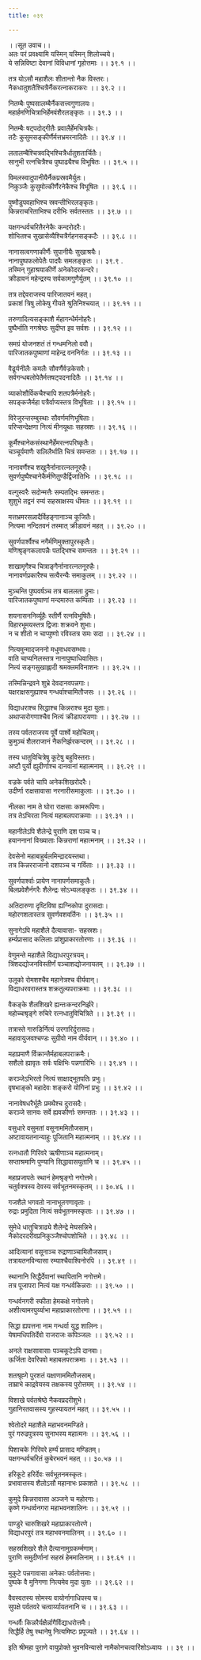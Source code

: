 ```yaml
---
title: ०३९

---
```

।।सूत उवाच।।  
अतः परं प्रवक्ष्यामि यस्मिन् यस्मिन् शिलोच्चये।  
ये सन्निविष्टा देवानां विविधानां गृहोत्तमाः ।। ३९.१ ।।  
  
तत्र योऽसौ महाशैलः शीतान्तो नैक विस्तरः।  
नैकधातुशतैश्चित्रैर्नैकरत्नाकराकरः ।। ३९.२ ।।  
  
नितम्बैः पुष्पसालम्बैर्नैकसत्त्वगुणालयः।  
महार्हमणिचित्राभिर्हेमवंशैरलङ्कृतः ।। ३९.३ ।।  
  
नितम्बैः षट्पदोद्गीतैः प्रवालैर्हेमचित्रकैः।  
तटैः कुसुमसङ्कीर्णैर्मत्तभ्रमरनादितैः ।। ३९.४ ।।  
  
लतालम्बैश्चित्रवद्भिश्चित्रैर्धातुशतार्चितैः।  
सानुभी रत्नचित्रैश्च पुष्पाढ्यैश्च विभूषितः ।। ३९.५ ।।  
  
विमलस्वादुपानीयैर्नैकप्रस्रवमैर्युतः।  
निकुञ्जैः कुसुमोत्कीर्णैरनेकैश्च विभूषितः ।। ३९.६ ।।  
  
पुष्मौडुपवहाभिश्च स्रवन्तीभिरलङ्कृतः।  
किन्नराचरिताभिश्च दरीभिः सर्वतस्ततः ।। ३९.७ ।।  
  
यक्षगन्धर्वचरितैरनेकैः कन्दरोदरैः।  
शोभितश्च सुखासेव्यैश्चित्रैर्गहनसङ्कटैः ।। ३९.८ ।।  
  
नानासत्वगणाकीर्णैः सुपानीयैः सुखाश्रयैः।  
नानापुष्पफलोपेतैः पादपैः समलङ्कृतः ।। ३९.९ .  
तस्मिन् गुहाश्रयाकीर्णे अनेकोदरकन्दरे।  
क्रीडावनं महेन्द्रस्य सर्वकामगुणैर्युतम् ।। ३९.१० ।।  
  
तत्र तद्देवराजस्य पारिजातवनं महत्।  
प्रकाशं त्रिषु लोकेषु गीयते श्रुतिनिश्चयात् ।। ३९.११ ।।  
  
तरुणादित्यसङ्काशै र्महागन्धैर्मनोहरैः।  
पुष्पैर्भाति नगश्रेष्ठः सुदीप्त इव सर्वशः ।। ३९.१२ ।।  
  
समग्रं योजनशतं तं गन्धमनिलो ववौ।  
पारिजातकपुष्माणां माहेन्द्र वननिर्गतः ।। ३९.१३ ।।  
  
वैढूर्यनीलैः कमलैः सौवर्णैर्वज्रकेसरैः।  
सर्वगन्धबलोपेतैर्मत्तषट्पदनादितैः ।। ३९.१४ ।।  
  
व्याकोशौर्विकचैश्चापि शतपत्रैर्मनोहरैः।  
सपङ्कजैर्महा पत्रैर्वाप्यस्तत्र विभूषिताः ।। ३९.१५ ।।  
  
विरेजुरन्तरम्बुस्थाः सौवर्णमणिभूषिताः।  
परिप्सन्देक्षणा नित्यं मीनयूथाः सहस्रशः ।। ३९.१६ ।।  
  
कूर्मैश्चानेकसंस्थानैर्हेमरत्नपरिष्कृतैः।  
चञ्चूर्यमाणैः सलिलैर्भाति चित्रं समन्ततः ।। ३९.१७ ।।  
  
नानावर्णैश्च शखुनैर्नानारत्नतनूरुहैः।  
सुवर्णपुष्पैश्चानेकैर्मणितुण्डैर्द्विजातिभिः ।। ३९.१८ ।।  
  
वल्गुस्वरैः सदोन्मत्तैः सम्पतद्भिः समन्ततः।  
शुशुभे तद्वनं रम्यं सहस्राक्षस्य धीमतः ।। ३९.१९ ।।  
  
मत्तभ्रमरसन्नादैर्विहङ्गानाञ्च कूजितैः।  
नित्यमा नन्दितवनं तस्मात् क्रीडावनं महत् ।। ३९.२० ।।  
  
सुवर्णपार्श्वैश्च नगैर्मणिमुक्तापुरस्कृतैः।  
मणिश्रृङ्गकलापन्नैः पतद्भिश्च समन्ततः ।। ३९.२१ ।।  
  
शाखामृगैश्च चित्राङ्गैर्नानारत्नतनूरुहैः।  
नानावर्णप्रकारैश्च सत्वैरन्यैः समाकुलम् ।। ३९.२२ ।।  
  
मुञ्चन्ति पुष्पवर्षञ्च तत्र बाललता द्रुमाः।  
पारिजातकपुष्पाणां मन्दमारुत कम्पिताः ।। ३९.२३ ।।  
  
शयनासननिर्व्यूहैः स्तीर्णै रत्नविभूषितैः।  
विहारभूमयस्तत्र द्विजाः शक्रवने शुभाः।  
न च शीतो न चाप्युष्णो रविस्तत्र समः सदा ।। ३९.२४ ।।  
  
नित्यमुन्मादजननो मधुमाधवसम्भवः।  
वाति चाप्यनिलस्तत्र नानापुष्पाधिवासितः।  
नित्यं सङ्गसुखाह्लादी श्रमक्लमविनाशनः ।। ३९.२५ ।।  
  
तस्मिन्निन्द्रवने शुभ्रे देवदानवपन्नगाः।  
यक्षराक्षसगुह्याश्च गन्धर्वाश्चामितौजसः ।। ३९.२६ ।।  
  
विद्याधराश्च सिद्धाश्च किन्नराश्च मुदा युताः।  
अथाप्सरोगणाश्चैव नित्यं क्रीडापरायणाः ।। ३९.२७ ।।  
  
तस्य पर्वतराजस्य पूर्वे पार्श्वे महोचितम्।  
कुमुञ्चं शैलराजानं नैकनिर्झरकन्दरम् ।। ३९.२८ ।।  
  
तस्य धातुविचित्रेषु कूटेषु बहुविस्तराः।  
अष्टौ पुर्यो ह्युदीर्णाश्च दानवानां महात्मनाम् ।। ३९.२९ ।।  
  
वज्रके पर्वते चापि अनेकशिखरोदरैः।  
उदीर्णा राक्षसावासा नरनारीसमाकुलाः ।। ३९.३० ।।  
  
नीलका नाम ते घोरा राक्षसाः कामरूपिणः।  
तत्र तेऽभिरता नित्यं महाबलपराक्रमाः ।। ३९.३१ ।।  
  
महानीलेऽपि शैलेन्द्रे पुराणि दश पञ्च च।  
हयाननानां विख्याताः किन्नराणां महात्मनाम् ।। ३९.३२ ।।  
  
देवसेनो महाबाहुर्बलमिन्द्रादयस्तथा।  
तत्र किन्नरराजानो दशपञ्च च गर्विताः ।। ३९.३३ ।।  
  
सुवर्णपार्श्वाः प्रायेण नानापर्णसमाकुलैः।  
बिलप्रवेशैर्नगरैः शैलेन्द्रः सोऽभ्यलङ्कृतः ।। ३९.३४ ।।  
  
अतिदारुणा दृष्टिविषा ह्यग्निकोपा दुरासदाः।  
महोरगशतास्तत्र सुवर्णवशवर्तिनः ।। ३९.३५ ।।  
  
सुनागेऽपि महाशैले दैत्यावासा- सहस्रशः।  
हर्म्यप्रासाद कलिलाः प्रांशुप्राकारतोरणाः ।। ३९.३६ ।।  
  
वेणुमन्ते महाशैले विद्याधरपुरत्रयम्।  
त्रिंशदद्योजनविस्तीर्णं पञ्चाशद्योजनायतम् ।। ३९.३७ ।।  
  
उलूको रोमशश्चैव महानेत्रश्च वीर्यवान्।  
विद्याधरवरास्तत्र शक्रतुल्यपराक्रमाः ।। ३९.३८ ।।  
  
वैकङ्के शैलशिखरे ह्यन्तःकन्दरनिर्झरे।  
महोच्चश्रृङ्गे रुचिरे रत्नधातुविचित्रिते ।। ३९.३९ ।।  
  
तत्रास्ते गारुडिर्नित्यं उरगारिर्दुरासदः।  
महावायुजवश्चण्डः सुग्रीवो नाम वीर्यवान् ।। ३९.४० ।।  
  
महाप्रमाणै र्विक्रान्तैर्महाबलपराक्रमैः।  
सशैलो ह्यावृतः सर्वः पक्षिभिः पन्नगारिभिः ।। ३९.४१ ।।  
  
करञ्जेऽभिरतो नित्यं साक्षाद्भूतपतिः प्रभुः।  
वृषभाङ्को महादेवः शङ्करो योगिनां प्रभुः ।। ३९.४२ ।।  
  
नानावेषधरैर्भूतैः प्रमथैश्च दुरासदैः।  
करञ्जे सानवः सर्वे ह्यवकीर्णाः समन्ततः ।। ३९.४३ ।।  
  
वसुधारे वसुमतां वसूनाममितौजसाम्।  
अष्टावायतनान्याहुः पूजितानि महात्मनाम् ।। ३९.४४ ।।  
  
रत्नधातौ गिरिवरे ऋषीणाञ्च महात्मनाम्।  
सप्ताश्रमाणि पुण्यानि सिद्धावासयुतानि च ।। ३९.४५ ।।  
  
महाप्रजापतेः स्थानं हेमश्रृङ्गो नगोत्तमे।  
चतुर्वक्त्रस्य देवस्य सर्वभूतनमस्कृतम् ।। ३०.४६ ।।  
  
गजशैले भगवतो नानाभूतगणावृताः ।  
रुद्राः प्रमुदिता नित्यं सर्वभूतनमस्कृताः ।। ३९.४७ ।।  
  
सुमेधे धातुचित्राढ्ये शैलेन्द्रे मेघसन्निभे।  
नैकोदरदरीवप्रनिकुञ्जैश्चोपशोभिते ।। ३९.४८ ।।  
  
आदित्यानां वसूनाञ्च रुद्राणाञ्चामितौजसाम्।  
तत्रायतनविन्यासा रम्याश्चैवाश्विनोरपि ।। ३९.४९ ।।  
  
स्थानानि सिद्धैर्देवानां स्थापितानि नगोत्तमे।  
तत्र पूजापरा नित्यं यक्ष गन्धर्वकिन्नराः ।। ३९.५० ।।  
  
गन्धर्वनगरी स्फीता हेमकक्षे नगोत्तमे।  
अशीत्यामरपुर्य्याभा महाप्राकारतोरणा ।। ३९.५१ ।।  
  
सिद्धा ह्यपत्तना नाम गन्धर्वा युद्ध शालिनः।  
येषामधिपतिर्देवो राजराजः कपिञ्जलः ।। ३९.५२ ।।  
  
अनले राक्षसावासाः पञ्चकूटेऽपि दानवाः।  
ऊर्जिता देवरिपवो महाबलपराक्रमाः ।। ३९.५३ ।।  
  
शतश्रृह्गे पुरशतं यक्षाणाममितौजसाम्।  
ताम्राभे काद्रवेयस्य तक्षकस्य पुरोत्तमम् ।। ३९.५४ ।।  
  
विशाखे पर्वतश्रेष्ठे नैकवप्रदरीशुभे।  
गुहानिरतवासस्य गुहस्यायतनं महत् ।। ३९.५५ ।।  
  
श्वेतोदरे महाशैले महाभवनमण्डिते।  
पुरं गरुढपुत्रस्य सुनाभस्य महात्मनः ।। ३९.५६ ।।  
  
पिशाचके गिरिवरे हर्म्यं प्रासाद मण्डितम्।  
यक्षगन्धर्वचरितं कुबेरभवनं महत् ।। ३०.५७ ।।  
  
हरिकूटे हरिर्देवः सर्वभूतनमस्कृतः।  
प्रभावात्तस्य शैलोऽसौ महानाभः प्रकाशते ।। ३९.५८ ।।  
  
कुमुदे किन्नरावासा अञ्जने च महोरगाः।  
कृष्णे गन्धर्व्वनगरा महाभवनशालिनः ।। ३९.५९ ।।  
  
पाण्डुरे चारुशिखरे महाप्राकारतोरणे।  
विद्याधरपुरं तत्र महाभवनमालिनम् ।। ३९.६० ।।  
  
सहस्रशिखरे शैले दैत्यानामुग्रकर्म्मणाम्।  
पुराणि समुदीर्णानां सहस्रं हेममालिनाम् ।। ३९.६१ ।।  
  
मुकुटे पन्नगावासा अनेकाः पर्वतोत्तमाः।  
पुष्पके वै मुनिगणा नित्यमेव मुदा युताः ।। ३९.६२ ।।  
  
वैवस्वतस्य सोमस्य वायोर्नागाधिपस्य च।  
सुपक्षे पर्वतवरे चत्वार्य्यायतनानि च ।। ३९.६३ ।।  
  
गन्धर्वैः किन्नरैर्यक्षैर्न्नागैर्विद्याधरोत्तमैः।  
सिद्धैर्हि तेषु स्थानेषु नित्यमिष्टः प्रपूज्यते ।। ३९.६४ ।।  
  
इति श्रीमहा पुराणे वायुप्रोक्ते भुवनविन्यासो नामैकोनचत्वारिंशोऽध्यायः ।। ३९ ।।